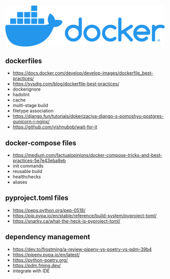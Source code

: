 ![docker-logo](images/docker-logo.webp)

## dockerfiles
- https://docs.docker.com/develop/develop-images/dockerfile_best-practices/
- https://sysdig.com/blog/dockerfile-best-practices/
- dockerignore
- hadolint
- cache
- multi-stage build
- filetype association
- https://django.fun/tutorials/dokerizaciya-django-s-pomoshyu-postgres-gunicorn-i-nginx/
- https://github.com/vishnubob/wait-for-it

## docker-compose files
- https://medium.com/factualopinions/docker-compose-tricks-and-best-practices-5e7e43eba8eb
- init commands
- reusable build
- healthchecks
- aliases

## pyproject.toml files
- https://peps.python.org/pep-0518/
- https://pip.pypa.io/en/stable/reference/build-system/pyproject-toml/
- https://snarky.ca/what-the-heck-is-pyproject-toml/

## dependency management
- https://dev.to/frostming/a-review-pipenv-vs-poetry-vs-pdm-39b4
- https://pipenv.pypa.io/en/latest/
- https://python-poetry.org/
- https://pdm.fming.dev/
- integrate with IDE